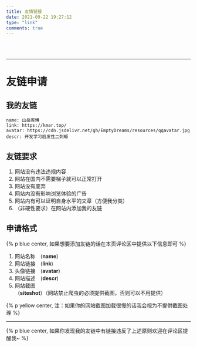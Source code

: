 ```yaml
---
title: 友情链接
date: 2021-09-22 19:27:12
type: "link"
comments: true
---
```


<br/>

<br/>

---

# 友链申请

## 我的友链

```
name: 山岳库博
link: https://kmar.top/
avatar: https://cdn.jsdelivr.net/gh/EmptyDreams/resources/qqavatar.jpg
descr: 开发学习启发性二刺螈
```

## 友链要求

1. 网站没有违法违规内容
2. 网站在国内不需要梯子就可以正常打开
3. 网站没有废弃
4. 网站内没有影响浏览体验的广告
5. 网站内有可以证明自身水平的文章（方便我分类）
6. （非硬性要求）在网站内添加我的友链

## 申请格式

{% p blue center, 如果想要添加友链的话在本页评论区中提供以下信息即可 %}

1. 网站名称&emsp;(**name**)
2. 网站链接&emsp;(**link**)
3. 头像链接&emsp;(**avatar**)
4. 网站描述&emsp;(**descr**)
5. 网站截图&emsp; （**siteshot**）（网站禁止爬虫的必须提供截图，否则可以不用提供）

{% p yellow center, 注：如果你的网站截图加载很慢的话我会视为不提供截图处理 %}

---

{% p blue center, 如果你发现我的友链中有链接违反了上述原则欢迎在评论区提醒我~ %}
